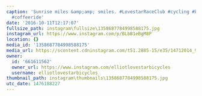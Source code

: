 ```yaml
---
caption: 'Sunrise miles &amp;amp; smiles. #LovestarRaceClub #cycling #bicycle #bikechi
  #coffeeride'
date: '2016-10-11T12:17:07'
fullsize_path: instagram\fullsize\1358687784998588175.jpg
instagram_url: https://www.instagram.com/p/BLbB1eBgM8P
location: {}
media_id: '1358687784998588175'
media_url: https://scontent.cdninstagram.com/t51.2885-15/e35/14712014_935122786593018_6823229679172845568_n.jpg?ig_cache_key=MTM1ODY4Nzc4NDk5ODU4ODE3NQ%3D%3D.2
owner:
  id: '661611562'
  owner_url: https://www.instagram.com/elliotlovestarbicycles
  username: elliotlovestarbicycles
thumbnail_path: instagram\thumbnails\1358687784998588175.jpg
utc_date: 1476188227
---
```

